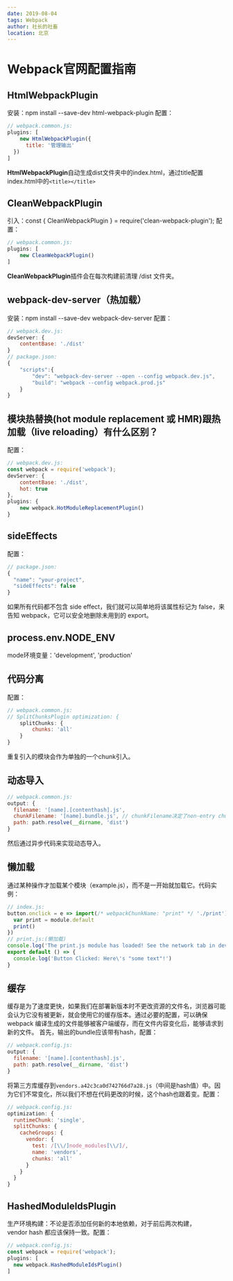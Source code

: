 ```yaml
---
date: 2019-08-04
tags: Webpack
author: 社长的社畜
location: 北京
---
```


# Webpack官网配置指南

## HtmlWebpackPlugin
安装：npm install --save-dev html-webpack-plugin
配置：
```js
// webpack.common.js:
plugins: [
	new HtmlWebpackPlugin({
	  title: '管理输出'
  })
]
```
**HtmlWebpackPlugin**自动生成dist文件夹中的index.html，通过title配置index.html中的`<title></title>`

## CleanWebpackPlugin
引入：const { CleanWebpackPlugin } = require('clean-webpack-plugin');
配置：
```js
// webpack.common.js:
plugins: [
	new CleanWebpackPlugin()
]
```
**CleanWebpackPlugin**插件会在每次构建前清理 /dist 文件夹。

## webpack-dev-server（热加载）
安装：npm install --save-dev webpack-dev-server
配置：
```js
// webpack.dev.js:
devServer: {
	contentBase: './dist'
}
// package.json:
{
	"scripts":{
		"dev": "webpack-dev-server --open --config webpack.dev.js",
		"build": "webpack --config webpack.prod.js"
	}
}
```

## 模块热替换(hot module replacement 或 HMR)跟热加载（live reloading）有什么区别？
配置：
```js
// webpack.dev.js:
const webpack = require('webpack');
devServer: {
	contentBase: './dist',
	hot: true
},
plugins: {
	new webpack.HotModuleReplacementPlugin()
}
```

## sideEffects
配置：
```js
// package.json:
{
  "name": "your-project",
  "sideEffects": false
}
```
如果所有代码都不包含 side effect，我们就可以简单地将该属性标记为 false，来告知 webpack，它可以安全地删除未用到的 export。

## process.env.NODE_ENV
mode环境变量：'development', 'production'

## 代码分离
配置：
```js
// webpack.common.js:
// SplitChunksPlugin optimization: {
	splitChunks: {
		chunks: 'all'
	}
}
```
重复引入的模块会作为单独的一个chunk引入。

## 动态导入
```js
// webpack.common.js:
output: {
  filename: '[name].[contenthash].js',
  chunkFilename: '[name].bundle.js', // chunkFilename决定了non-entry chunk(非入口 chunk) 的名称。
  path: path.resolve(__dirname, 'dist')
}
```
然后通过异步代码来实现动态导入。

## 懒加载
通过某种操作才加载某个模块（example.js），而不是一开始就加载它。代码实例：
```js
// index.js:
button.onclick = e => import(/* webpackChunkName: "print" */ './print').then(module => {
  var print = module.default
  print()
})
// print.js:(懒加载)
console.log('The print.js module has loaded! See the network tab in dev tools...')
export default () => {
  console.log('Button Clicked: Here\'s "some text"!')
}
```

## 缓存
缓存是为了速度更快，如果我们在部署新版本时不更改资源的文件名，浏览器可能会认为它没有被更新，就会使用它的缓存版本。通过必要的配置，可以确保 webpack 编译生成的文件能够被客户端缓存，而在文件内容变化后，能够请求到新的文件。
首先，输出的bundle应该带有hash，配置：
```js
// webpack.config.js:
output: {
  filename: '[name].[contenthash].js',
  path: path.resolve(__dirname, 'dist')
}
```
将第三方库缓存到`vendors.a42c3ca0d742766d7a28.js`（中间是hash值）中。因为它们不常变化，所以我们不想在代码更改的时候，这个hash也跟着变。配置：
```js
// webpack.config.js:
optimization: {
  runtimeChunk: 'single',
  splitChunks: {
    cacheGroups: {
      vendor: {
        test: /[\\/]node_modules[\\/]/,
        name: 'vendors',
        chunks: 'all'
      }
    }
  }
}
```

## HashedModuleIdsPlugin
生产环境构建：不论是否添加任何新的本地依赖，对于前后两次构建，vendor hash 都应该保持一致。配置：
```js
// webpack.config.js:
const webpack = require('webpack');
plugins: [
  new webpack.HashedModuleIdsPlugin()
]
```
